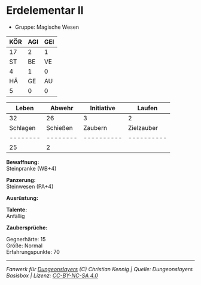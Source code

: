 # Erdelementar II  
- Gruppe: Magische Wesen  

| KÖR | AGI | GEI |  
| --- | --- | --- |  
| 17  | 2   | 1   |
| ST  | BE  | VE  |  
| 4   | 1   | 0   |
| HÄ  | GE  | AU  |  
| 5   | 0   | 0   |


| Leben    | Abwehr   | Initiative | Laufen     |
| -------- | -------- | ---------- | ---------- |
| 32       | 26       | 3          | 2          |
| Schlagen | Schießen | Zaubern    | Zielzauber |
| -------- | -------- | ---------- | ---------- |
| 25       | 2        |            |            |

**Bewaffnung:**  
Steinpranke (WB+4)

**Panzerung:**  
Steinwesen (PA+4)

**Ausrüstung:**  


**Talente:**  
Anfällig

**Zaubersprüche:**  


Gegnerhärte: 15  
Größe: Normal  
Erfahrungspunkte: 70  



___
*Fanwerk für [Dungeonslayers](https://www.dungeonslayers.net/) (C) Christian Kennig | Quelle: Dungeonslayers Basisbox | Lizenz: [CC-BY-NC-SA 4.0](https://creativecommons.org/licenses/by-nc-sa/4.0/deed.de)*
